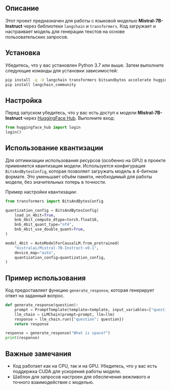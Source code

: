 ## Описание
Этот проект предназначен для работы с языковой моделью **Mistral-7B-Instruct** через библиотеки `langchain` и `transformers`. Код загружает и настраивает модель для генерации текстов на основе пользовательских запросов.

## Установка
Убедитесь, что у вас установлен Python 3.7 или выше. Затем выполните следующие команды для установки зависимостей:

```bash
pip install -q -U langchain transformers bitsandbytes accelerate huggingface_hub
pip install langchain_community
```

## Настройка
Перед запуском убедитесь, что у вас есть доступ к модели **Mistral-7B-Instruct** через [HuggingFace Hub](https://huggingface.co/). Выполните вход:

```python
from huggingface_hub import login
login()
```
## Использование квантизации
Для оптимизации использования ресурсов (особенно на GPU) в проекте применяется квантизация модели. Используется конфигурация `BitsAndBytesConfig`, которая позволяет загружать модель в 4-битном формате. Это уменьшает объём памяти, необходимый для работы модели, без значительных потерь в точности.

Пример настройки квантизации:

```python
from transformers import BitsAndBytesConfig

quantization_config = BitsAndBytesConfig(
    load_in_4bit=True,
    bnb_4bit_compute_dtype=torch.float16,
    bnb_4bit_quant_type="nf4",
    bnb_4bit_use_double_quant=True,
)

model_4bit = AutoModelForCausalLM.from_pretrained(
    "mistralai/Mistral-7B-Instruct-v0.1",
    device_map="auto",
    quantization_config=quantization_config,
)
```
## Пример использования
Код предоставляет функцию `generate_response`, которая генерирует ответ на заданный вопрос.

```python
def generate_response(question):
    prompt = PromptTemplate(template=template, input_variables=["question"])
    llm_chain = LLMChain(prompt=prompt, llm=llm)
    response = llm_chain.run({"question": question})
    return response

response = generate_response("What is space?")
print(response)
```



## Важные замечания
- Код работает как на CPU, так и на GPU. Убедитесь, что у вас есть поддержка CUDA для ускорения работы модели.
- Шаблон для запросов настроен для обеспечения вежливого и точного взаимодействия с моделью.
